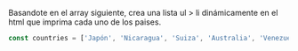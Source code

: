 Basandote en el array siguiente, crea una lista ul > li dinámicamente en el html que imprima cada uno de los paises.

```js
const countries = ['Japón', 'Nicaragua', 'Suiza', 'Australia', 'Venezuela'];
```